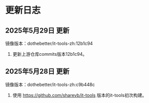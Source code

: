 # 更新日志
## 2025年5月29日 更新
镜像版本：dothebetter/it-tools-zh:12b1c94
1. 更新上游仓库commits版本12b1c94。

## 2025年5月28日 更新
镜像版本：dothebetter/it-tools-zh:c9b448c
1. 使用 https://github.com/sharevb/it-tools 版本的it-tools初次构建。